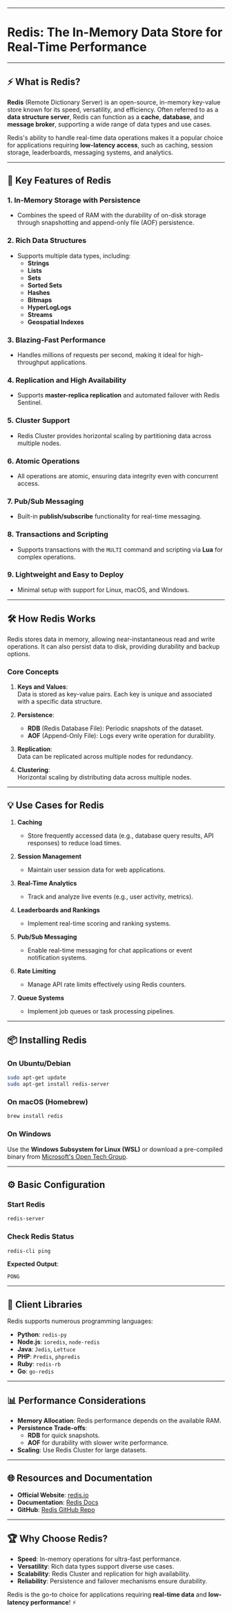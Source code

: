 
---

# **Redis**: The In-Memory Data Store for Real-Time Performance

---

## ⚡ **What is Redis?**

**Redis** (Remote Dictionary Server) is an open-source, in-memory key-value store known for its speed, versatility, and efficiency. Often referred to as a **data structure server**, Redis can function as a **cache**, **database**, and **message broker**, supporting a wide range of data types and use cases.

Redis's ability to handle real-time data operations makes it a popular choice for applications requiring **low-latency access**, such as caching, session storage, leaderboards, messaging systems, and analytics.

---

## 🚀 **Key Features of Redis**

### 1. **In-Memory Storage with Persistence**
   - Combines the speed of RAM with the durability of on-disk storage through snapshotting and append-only file (AOF) persistence.

### 2. **Rich Data Structures**
   - Supports multiple data types, including:
     - **Strings**
     - **Lists**
     - **Sets**
     - **Sorted Sets**
     - **Hashes**
     - **Bitmaps**
     - **HyperLogLogs**
     - **Streams**
     - **Geospatial Indexes**

### 3. **Blazing-Fast Performance**
   - Handles millions of requests per second, making it ideal for high-throughput applications.

### 4. **Replication and High Availability**
   - Supports **master-replica replication** and automated failover with Redis Sentinel.

### 5. **Cluster Support**
   - Redis Cluster provides horizontal scaling by partitioning data across multiple nodes.

### 6. **Atomic Operations**
   - All operations are atomic, ensuring data integrity even with concurrent access.

### 7. **Pub/Sub Messaging**
   - Built-in **publish/subscribe** functionality for real-time messaging.

### 8. **Transactions and Scripting**
   - Supports transactions with the `MULTI` command and scripting via **Lua** for complex operations.

### 9. **Lightweight and Easy to Deploy**
   - Minimal setup with support for Linux, macOS, and Windows.

---

## 🛠️ **How Redis Works**

Redis stores data in memory, allowing near-instantaneous read and write operations. It can also persist data to disk, providing durability and backup options.

### **Core Concepts**

1. **Keys and Values**:  
   Data is stored as key-value pairs. Each key is unique and associated with a specific data structure.

2. **Persistence**:  
   - **RDB** (Redis Database File): Periodic snapshots of the dataset.  
   - **AOF** (Append-Only File): Logs every write operation for durability.

3. **Replication**:  
   Data can be replicated across multiple nodes for redundancy.

4. **Clustering**:  
   Horizontal scaling by distributing data across multiple nodes.

---

## 💡 **Use Cases for Redis**

1. **Caching**  
   - Store frequently accessed data (e.g., database query results, API responses) to reduce load times.

2. **Session Management**  
   - Maintain user session data for web applications.

3. **Real-Time Analytics**  
   - Track and analyze live events (e.g., user activity, metrics).

4. **Leaderboards and Rankings**  
   - Implement real-time scoring and ranking systems.

5. **Pub/Sub Messaging**  
   - Enable real-time messaging for chat applications or event notification systems.

6. **Rate Limiting**  
   - Manage API rate limits effectively using Redis counters.

7. **Queue Systems**  
   - Implement job queues or task processing pipelines.

---

## 📦 **Installing Redis**

### **On Ubuntu/Debian**

```bash
sudo apt-get update
sudo apt-get install redis-server
```

### **On macOS (Homebrew)**

```bash
brew install redis
```

### **On Windows**

Use the **Windows Subsystem for Linux (WSL)** or download a pre-compiled binary from [Microsoft's Open Tech Group](https://github.com/MicrosoftArchive/redis).

---

## ⚙️ **Basic Configuration**

### **Start Redis**

```bash
redis-server
```

### **Check Redis Status**

```bash
redis-cli ping
```

**Expected Output**:  
```plaintext
PONG
```

---

## 🔗 **Client Libraries**

Redis supports numerous programming languages:

- **Python**: `redis-py`
- **Node.js**: `ioredis`, `node-redis`
- **Java**: `Jedis`, `Lettuce`
- **PHP**: `Predis`, `phpredis`
- **Ruby**: `redis-rb`
- **Go**: `go-redis`

---

## 📊 **Performance Considerations**

- **Memory Allocation**: Redis performance depends on the available RAM.
- **Persistence Trade-offs**:  
  - **RDB** for quick snapshots.  
  - **AOF** for durability with slower write performance.
- **Scaling**: Use Redis Cluster for large datasets.

---

## 🌐 **Resources and Documentation**

- **Official Website**: [redis.io](https://redis.io/)
- **Documentation**: [Redis Docs](https://redis.io/documentation)
- **GitHub**: [Redis GitHub Repo](https://github.com/redis/redis)

---

## 🏆 **Why Choose Redis?**

- **Speed**: In-memory operations for ultra-fast performance.
- **Versatility**: Rich data types support diverse use cases.
- **Scalability**: Redis Cluster and replication for high availability.
- **Reliability**: Persistence and failover mechanisms ensure durability.

Redis is the go-to choice for applications requiring **real-time data** and **low-latency performance**! ⚡